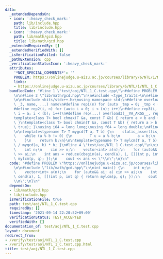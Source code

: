 ```yaml
---
data:
  _extendedDependsOn:
  - icon: ':heavy_check_mark:'
    path: lib/include.hpp
    title: lib/include.hpp
  - icon: ':heavy_check_mark:'
    path: lib/math/gcd.hpp
    title: lib/math/gcd.hpp
  _extendedRequiredBy: []
  _extendedVerifiedWith: []
  _isVerificationFailed: false
  _pathExtension: cpp
  _verificationStatusIcon: ':heavy_check_mark:'
  attributes:
    '*NOT_SPECIAL_COMMENTS*': ''
    PROBLEM: https://onlinejudge.u-aizu.ac.jp/courses/library/6/NTL/1/NTL_1_C
    links:
    - https://onlinejudge.u-aizu.ac.jp/courses/library/6/NTL/1/NTL_1_C
  bundledCode: "#line 1 \"test/aoj/NTL_1_C.test.cpp\"\n#define PROBLEM \"https://onlinejudge.u-aizu.ac.jp/courses/library/6/NTL/1/NTL_1_C\"\
    \n\n#line 2 \"lib/math/gcd.hpp\"\n\n#include <type_traits>\n\n#line 2 \"lib/include.hpp\"\
    \n\n#include <bits/stdc++.h>\nusing namespace std;\n#define overload3(_1, _2,\
    \ _3, name, ...) name\n#define rep1(n) for (auto _tmp = 0; _tmp < (n); _tmp++)\n\
    #define rep2(i, n) for (auto i = 0; i < (n); i++)\n#define rep3(i, a, b) for (auto\
    \ i = a; i < (b); i++)\n#define rep(...) overload3(__VA_ARGS__, rep3, rep2, rep1)(__VA_ARGS__)\n\
    template<class T> bool chmax(T &a, const T &b) { return a < b and (a = b, true);\
    \ }\ntemplate<class T> bool chmin(T &a, const T &b) { return a > b and (a = b,\
    \ true); }\nusing i64 = long long;\nusing f64 = long double;\n#line 6 \"lib/math/gcd.hpp\"\
    \n\ntemplate<typename T> T mygcd(T a, T b) {\n    static_assert(is_integral<T>::value);\n\
    \    while (a % b != 0) {\n        T u = a % b;\n        a = b;\n        b = u;\n\
    \    }\n    return b;\n}\n\ntemplate<typename T> T mylcm(T a, T b) { return a\
    \ / mygcd(a, b) * b; }\n#line 4 \"test/aoj/NTL_1_C.test.cpp\"\n\nint main() {\n\
    \    int n;\n    cin >> n;\n    vector<int> a(n);\n    for (auto&& ai: a) cin\
    \ >> ai;\n    int ans = reduce(cbegin(a), cend(a), 1, [](int p, int q) { return\
    \ mylcm(p, q); });\n    cout << ans << \"\\n\";\n}\n"
  code: "#define PROBLEM \"https://onlinejudge.u-aizu.ac.jp/courses/library/6/NTL/1/NTL_1_C\"\
    \n\n#include \"lib/math/gcd.hpp\"\n\nint main() {\n    int n;\n    cin >> n;\n\
    \    vector<int> a(n);\n    for (auto&& ai: a) cin >> ai;\n    int ans = reduce(cbegin(a),\
    \ cend(a), 1, [](int p, int q) { return mylcm(p, q); });\n    cout << ans << \"\
    \\n\";\n}\n"
  dependsOn:
  - lib/math/gcd.hpp
  - lib/include.hpp
  isVerificationFile: true
  path: test/aoj/NTL_1_C.test.cpp
  requiredBy: []
  timestamp: '2021-09-14 22:20:52+09:00'
  verificationStatus: TEST_ACCEPTED
  verifiedWith: []
documentation_of: test/aoj/NTL_1_C.test.cpp
layout: document
redirect_from:
- /verify/test/aoj/NTL_1_C.test.cpp
- /verify/test/aoj/NTL_1_C.test.cpp.html
title: test/aoj/NTL_1_C.test.cpp
---
```

